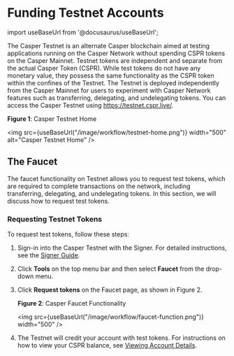 # Funding Testnet Accounts

import useBaseUrl from '@docusaurus/useBaseUrl';

The Casper Testnet is an alternate Casper blockchain aimed at testing applications running on the Casper Network without spending CSPR tokens on the Casper Mainnet. Testnet tokens are independent and separate from the actual Casper Token (CSPR). While test tokens do not have any monetary value, they possess the same functionality as the CSPR token within the confines of the Testnet. The Testnet is deployed independently from the Casper Mainnet for users to experiment with Casper Network features such as transferring, delegating, and undelegating tokens. You can access the Casper Testnet using https://testnet.cspr.live/. 

**Figure 1**: Casper Testnet Home

<img src={useBaseUrl("/image/workflow/testnet-home.png")} width="500" alt="Casper Testnet Home" />

## The Faucet

The faucet functionality on Testnet allows you to request test tokens, which are required to complete transactions on the network, including transferring, delegating, and undelegating tokens. In this section, we will discuss how to request test tokens.

### Requesting Testnet Tokens 

To request test tokens, follow these steps:
1. Sign-in into the Casper Testnet with the Signer. For detailed instructions, see the [Signer Guide](signer-guide.md). 
2. Click **Tools** on the top menu bar and then select **Faucet** from the drop-down menu. 
3. Click **Request tokens** on the Faucet page, as shown in Figure 2. 

    **Figure 2**: Casper Faucet Functionality 

    <img src={useBaseUrl("/image/workflow/faucet-function.png")} width="500" />

4. The Testnet will credit your account with test tokens. For instructions on how to view your CSPR balance, see [Viewing Account Details](signer-guide#6-viewing-account-details).

